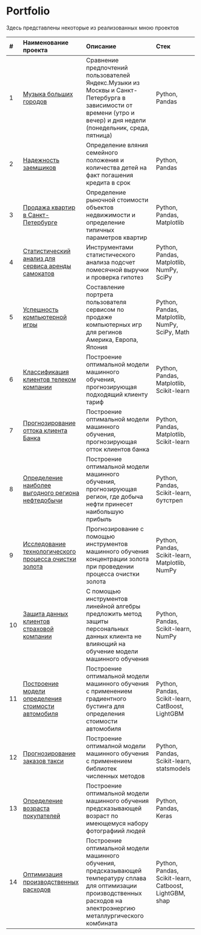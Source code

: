 # Portfolio

Здесь представлены некоторые из реализованных мною проектов

|#|Наименование проекта|Описание|Стек|
|:-|:-|:-|:-|
|1|[Музыка больших городов](https://github.com/KseniiaGolikova/Portfolio/tree/main/1.big_cities_music1)|Сравнение предпочтений пользователей Яндекс.Музыки из Москвы и Санкт-Петербурга в зависимости от времени (утро и вечер) и дня недели (понедельник, среда, пятница)|Python, Pandas|
|2|[Надежность заемщиков](https://github.com/KseniiaGolikova/Portfolio/tree/main/2.%20Reliability_of_borrowers)|Определение вляния семейного положения и количества детей на факт погашения кредита в срок|Python, Pandas|
|3|[Продажа квартир в Санкт-Петербурге](https://github.com/KseniiaGolikova/Portfolio/tree/main/3.%20Sale_of_apartments)|Определение рыночной стоимости объектов недвижимости и определение типичных параметров квартир|Python, Pandas, Matplotlib|
|4|[Статистический анализ для сервиса аренды самокатов](https://github.com/KseniiaGolikova/Portfolio/tree/main/4.%20scooter_rental)|Инструментами статистического анализа подсчет помесячной выручки и проверка гипотез |Python, Pandas, Matplotlib, NumPy, SciPy|
|5|[Успешность компьютерной игры](https://github.com/KseniiaGolikova/Portfolio/tree/main/5.%20Computer_games)|Составление портрета пользователя сервисом по продаже компьютерных игр для регинов Америка, Европа, Япония|Python, Pandas, Matplotlib, NumPy, SciPy, Math|
|6|[Классификация клиентов телеком компании](https://github.com/KseniiaGolikova/Portfolio/tree/main/6.%20Recommendation_of_tariffs_telecom)|Построение оптимальной модели машинного обучения, прогнозирующая подходящий клиенту тариф|Python, Pandas, Matplotlib, Scikit-learn|
|7|[Прогнозирование оттока клиента Банка](https://github.com/KseniiaGolikova/Portfolio/tree/main/7.%20Customer_outflow)|Построение оптимальной модели машинного обучения, прогнозирующая отток клиентов банка|Python, Pandas, Matplotlib, Scikit-learn|
|8|[Определение наиболее выгодного региона нефтедобычи](https://github.com/KseniiaGolikova/Portfolio/tree/main/8.%20Location_for_the_well)|Построение оптимальной модели машинного обучения, прогнозирующая регион, где добыча нефти принесет наибольшую прибыль|Python, Pandas, Scikit-learn, бутстреп|
|9|[Исследование технологического процесса очистки золота](https://github.com/KseniiaGolikova/Portfolio/tree/main/9.%20Industry_gold)|Прогнозирование с помощью инструментов машинного обучения концентрации золота при проведении процесса очистки золота|Python, Pandas, Scikit-learn, Matplotlib, NumPy|
|10|[Защита данных клиентов страховой компании](https://github.com/KseniiaGolikova/Portfolio/tree/main/10.%20Protection_personal_data)|С помощью инструментов линейной алгебры предложить метод защиты персональных данных клиента не влияющий на обучение модели машинного обучения|Python, Pandas, Scikit-learn, NumPy|
|11|[Построение модели определения стоимости автомобиля](https://github.com/KseniiaGolikova/Portfolio/tree/main/11.%20Car_cost)|Построение оптимальной модели машинного обучения с применением градиентного бустинга для определения стоимости автомобиля|Python, Pandas, Scikit-learn, CatBoost, LightGBM|
|12|[Прогнозирование заказов такси](https://github.com/KseniiaGolikova/Portfolio/tree/main/12.%20Taxi_order)|Построение оптималной модели машинного обучения с применением библиотек численных методов|Python, Pandas, Scikit-learn, statsmodels|
|13|[Определение возраста покупателей](https://github.com/KseniiaGolikova/Portfolio/tree/main/15.%20Photo_supermarket)|Построение оптимальной модели машинного обучения предсказывающей возраст по имеющемуся набору фотографиий людей|Python, Pandas, Keras|
|14|[Оптимизация производственных расходов](https://github.com/KseniiaGolikova/Portfolio/tree/main/16.%20Industry_steel_processing)|Построение оптимальной модели машинного обучения, предсказывающей температуру сплава для оптимизации производственных расходов на электроэнергию металлургического комбината|Python, Pandas, Scikit-learn, Catboost, LightGBM, shap|
